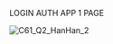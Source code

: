 LOGIN AUTH APP 1 PAGE


![C61_Q2_HanHan_2](https://user-images.githubusercontent.com/73996636/224530306-aef14ff9-6cb9-417f-86e4-729a23bd043f.png)
